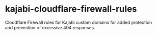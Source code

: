 # kajabi-cloudflare-firewall-rules
Cloudflare Firewall rules for Kajabi custom domains for added protection and prevention of excessive 404 responses.
